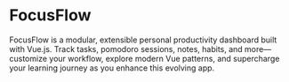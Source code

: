 # FocusFlow
FocusFlow is a modular, extensible personal productivity dashboard built with Vue.js. Track tasks, pomodoro sessions, notes, habits, and more—customize your workflow, explore modern Vue patterns, and supercharge your learning journey as you enhance this evolving app.
